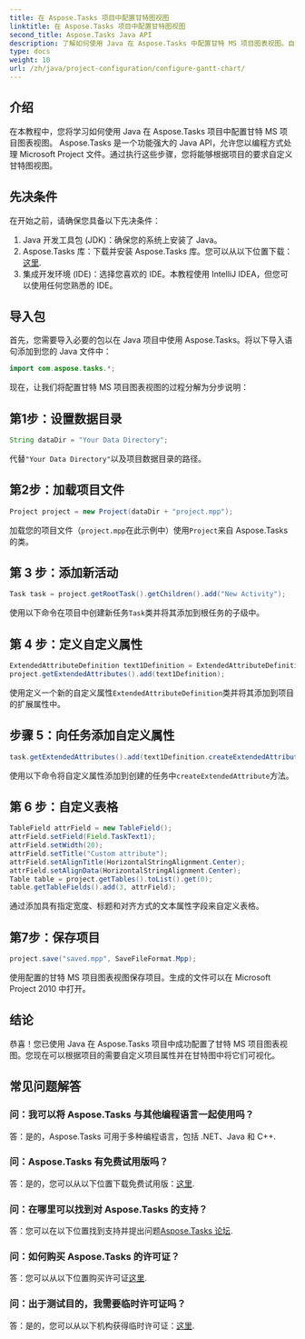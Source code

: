 ```yaml
---
title: 在 Aspose.Tasks 项目中配置甘特图视图
linktitle: 在 Aspose.Tasks 项目中配置甘特图视图
second_title: Aspose.Tasks Java API
description: 了解如何使用 Java 在 Aspose.Tasks 中配置甘特 MS 项目图表视图。自定义项目并在甘特图中逐步将其可视化。
type: docs
weight: 10
url: /zh/java/project-configuration/configure-gantt-chart/
---
```

## 介绍
在本教程中，您将学习如何使用 Java 在 Aspose.Tasks 项目中配置甘特 MS 项目图表视图。 Aspose.Tasks 是一个功能强大的 Java API，允许您以编程方式处理 Microsoft Project 文件。通过执行这些步骤，您将能够根据项目的要求自定义甘特图视图。
## 先决条件
在开始之前，请确保您具备以下先决条件：
1. Java 开发工具包 (JDK)：确保您的系统上安装了 Java。
2.  Aspose.Tasks 库：下载并安装 Aspose.Tasks 库。您可以从以下位置下载：[这里](https://releases.aspose.com/tasks/java/).
3. 集成开发环境 (IDE)：选择您喜欢的 IDE。本教程使用 IntelliJ IDEA，但您可以使用任何您熟悉的 IDE。
## 导入包
首先，您需要导入必要的包以在 Java 项目中使用 Aspose.Tasks。将以下导入语句添加到您的 Java 文件中：
```java
import com.aspose.tasks.*;
```
现在，让我们将配置甘特 MS 项目图表视图的过程分解为分步说明：
## 第1步：设置数据目录
```java
String dataDir = "Your Data Directory";
```
代替`"Your Data Directory"`以及项目数据目录的路径。
## 第2步：加载项目文件
```java
Project project = new Project(dataDir + "project.mpp");
```
加载您的项目文件（`project.mpp`在此示例中）使用`Project`来自 Aspose.Tasks 的类。
## 第 3 步：添加新活动
```java
Task task = project.getRootTask().getChildren().add("New Activity");
```
使用以下命令在项目中创建新任务`Task`类并将其添加到根任务的子级中。
## 第 4 步：定义自定义属性
```java
ExtendedAttributeDefinition text1Definition = ExtendedAttributeDefinition.createTaskDefinition(ExtendedAttributeTask.Text1, null);
project.getExtendedAttributes().add(text1Definition);
```
使用定义一个新的自定义属性`ExtendedAttributeDefinition`类并将其添加到项目的扩展属性中。
## 步骤 5：向任务添加自定义属性
```java
task.getExtendedAttributes().add(text1Definition.createExtendedAttribute("Activity attribute"));
```
使用以下命令将自定义属性添加到创建的任务中`createExtendedAttribute`方法。
## 第 6 步：自定义表格
```java
TableField attrField = new TableField();
attrField.setField(Field.TaskText1);
attrField.setWidth(20);
attrField.setTitle("Custom attribute");
attrField.setAlignTitle(HorizontalStringAlignment.Center);
attrField.setAlignData(HorizontalStringAlignment.Center);
Table table = project.getTables().toList().get(0);
table.getTableFields().add(3, attrField);
```
通过添加具有指定宽度、标题和对齐方式的文本属性字段来自定义表格。
## 第7步：保存项目
```java
project.save("saved.mpp", SaveFileFormat.Mpp);
```
使用配置的甘特 MS 项目图表视图保存项目。生成的文件可以在 Microsoft Project 2010 中打开。
## 结论
恭喜！您已使用 Java 在 Aspose.Tasks 项目中成功配置了甘特 MS 项目图表视图。您现在可以根据项目的需要自定义项目属性并在甘特图中将它们可视化。
## 常见问题解答
### 问：我可以将 Aspose.Tasks 与其他编程语言一起使用吗？
答：是的，Aspose.Tasks 可用于多种编程语言，包括 .NET、Java 和 C++.
### 问：Aspose.Tasks 有免费试用版吗？
答：是的，您可以从以下位置下载免费试用版：[这里](https://releases.aspose.com/).
### 问：在哪里可以找到对 Aspose.Tasks 的支持？
答：您可以在以下位置找到支持并提出问题[Aspose.Tasks 论坛](https://forum.aspose.com/c/tasks/15).
### 问：如何购买 Aspose.Tasks 的许可证？
答：您可以从以下位置购买许可证[这里](https://purchase.aspose.com/buy).
### 问：出于测试目的，我需要临时许可证吗？
答：是的，您可以从以下机构获得临时许可证：[这里](https://purchase.aspose.com/temporary-license/).
